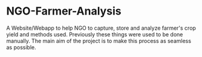 # NGO-Farmer-Analysis
A Website/Webapp to help NGO to capture, store and analyze farmer's crop yield and methods used. Previously these things were used to be done manually. The main aim of the project is to make this process as seamless as possible.

